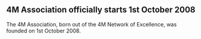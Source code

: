## 4M Association officially starts 1st October 2008

The 4M Association, born out of the 4M Network of Excellence, was founded on 1st October 2008.